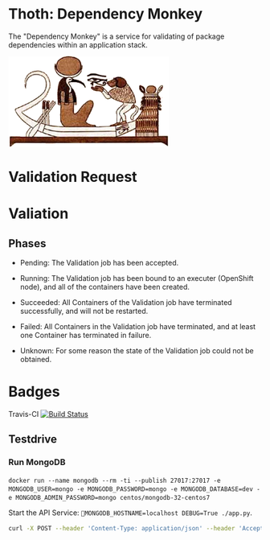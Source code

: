 # Thoth: Dependency Monkey

The "Dependency Monkey" is a service for validating of package dependencies within an application stack.

![The Dependency Monkey](graphics/dependency_monkey.png)

# Validation Request

# Valiation

## Phases

* Pending: The Validation job has been accepted.

* Running: The Validation job has been bound to an executer (OpenShift node), and all of the containers have been created.

* Succeeded: All Containers of the Validation job have terminated successfully, and will not be restarted.

* Failed: All Containers in the Validation job have terminated, and at least one Container has terminated in failure.

* Unknown: For some reason the state of the Validation job could not be obtained.

# Badges

Travis-CI [![Build Status](https://travis-ci.org/goern/thoth-dependency-monkey.svg?branch=master)](https://travis-ci.org/goern/thoth-dependency-monkey)

## Testdrive

### Run MongoDB

`docker run --name mongodb --rm -ti --publish 27017:27017 -e MONGODB_USER=mongo -e MONGODB_PASSWORD=mongo -e MONGODB_DATABASE=dev -e MONGODB_ADMIN_PASSWORD=mongo centos/mongodb-32-centos7`

Start the API Service: `MONGODB_HOSTNAME=localhost DEBUG=True ./app.py`.

```bash
curl -X POST --header 'Content-Type: application/json' --header 'Accept: application/json' -d '{"stack_specification":"tensorflow","ecosystem":"pypi"}' 'http://localhost:8080/api/v0alpha0/validations/'
```
